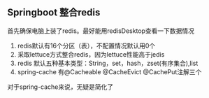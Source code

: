 ## Springboot 整合redis

首先确保电脑上装了redis。最好能用redisDesktop查看一下数据情况

1. redis默认有16个分区（表），不配置情况默认用0个
2. 采取lettuce方式整合redis，因为lettuce性能高于jedis
3. redis 默认五种基本类型：String，set，hash，zset(有序集合),list
4. spring-cache 有@Cacheable      @CacheEvict     @CachePut注解三个


对于spring-cache来说，无疑是简化了